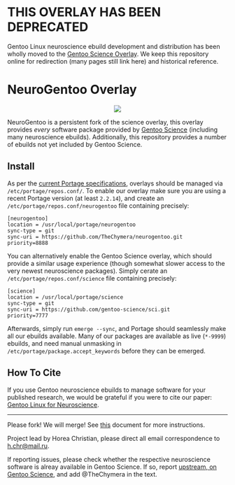 # THIS OVERLAY HAS BEEN DEPRECATED 

Gentoo Linux neuroscience ebuild development and distribution has been wholly moved to the [Gentoo Science Overlay](https://github.com/gentoo/sci).
We keep this repository online for redirection (many pages still link here) and historical reference.

# NeuroGentoo Overlay
<p align="center">
  <img src="http://chymera.eu/img/ng_medium.png"/>
</p>

NeuroGentoo is a persistent fork of the science overlay, this overlay provides *every* software package provided by [Gentoo Science](http://wiki.gentoo.org/wiki/Project:Science/Overlay) (including many neuroscience ebuilds).
Additionally, this repository provides a number of ebuilds not yet included by Gentoo Science.

## Install

As per the [current Portage specifications](https://dev.gentoo.org/~zmedico/portage/doc/man/portage.5.html), overlays should be managed via `/etc/portage/repos.conf/`.
To enable our overlay make sure you are using a recent Portage version (at least `2.2.14`), and create an `/etc/portage/repos.conf/neurogentoo` file containing precisely:

```
[neurogentoo]
location = /usr/local/portage/neurogentoo
sync-type = git
sync-uri = https://github.com/TheChymera/neurogentoo.git
priority=8888
```

You can alternatively enable the Gentoo Science overlay, which should provide a similar usage experience (though somewhat slower access to the very newest neuroscience packages).
Simply cerate an `/etc/portage/repos.conf/science` file containing precisely:

```
[science]
location = /usr/local/portage/science
sync-type = git
sync-uri = https://github.com/gentoo-science/sci.git
priority=7777
```

Afterwards, simply run `emerge --sync`, and Portage should seamlessly make all our ebuilds available.
Many of our packages are available as live (`*-9999`) ebuilds, and need manual unmasking in `/etc/portage/package.accept_keywords` before they can be emerged.

## How To Cite

If you use Gentoo neuroscience ebuilds to manage software for your published research, we would be grateful if you were to cite our paper: [Gentoo Linux for Neuroscience](https://doi.org/10.3897/rio.3.e12095).

---
Please fork! We will merge! See [this](https://github.com/gentoo-science/sci/blob/master/CONTRIBUTING.md) document for more instructions.

Project lead by Horea Christian, please direct all email correspondence to h.chr@mail.ru.

If reporting issues, please check whether the respective neuroscience software is alreay available in Gentoo Science. If so, report [upstream, on Gentoo Science](https://github.com/gentoo-science/sci/issues), and add @TheChymera in the text.
